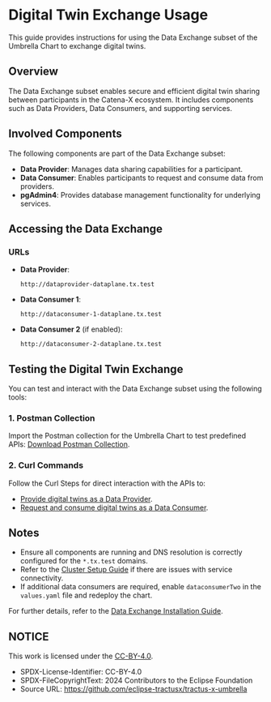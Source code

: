 # Digital Twin Exchange Usage

This guide provides instructions for using the Data Exchange subset of the Umbrella Chart to exchange digital twins.

## Overview

The Data Exchange subset enables secure and efficient digital twin sharing between participants in the Catena-X ecosystem. It includes components such as Data Providers, Data Consumers, and supporting services.

## Involved Components

The following components are part of the Data Exchange subset:

- **Data Provider**: Manages data sharing capabilities for a participant.
- **Data Consumer**: Enables participants to request and consume data from providers.
- **pgAdmin4**: Provides database management functionality for underlying services.

## Accessing the Data Exchange

### URLs

- **Data Provider**:
  ```
  http://dataprovider-dataplane.tx.test
  ```
- **Data Consumer 1**:
  ```
  http://dataconsumer-1-dataplane.tx.test
  ```
- **Data Consumer 2** (if enabled):
  ```
  http://dataconsumer-2-dataplane.tx.test
  ```

## Testing the Digital Twin Exchange

You can test and interact with the Data Exchange subset using the following tools:

### 1. Postman Collection

Import the Postman collection for the Umbrella Chart to test predefined APIs:
[Download Postman Collection](../../api/postman/UmbrellaConnectorDigitalTwin-Exchange.postman_collection.json).

### 2. Curl Commands

Follow the Curl Steps for direct interaction with the APIs to:
- [Provide digital twins as a Data Provider](digitaltwin-exchange/provide-digitaltwins.md).
- [Request and consume digital twins as a Data Consumer](digitaltwin-exchange/consume-digitaltwins.md).

## Notes

- Ensure all components are running and DNS resolution is correctly configured for the `*.tx.test` domains.
- Refer to the [Cluster Setup Guide](../setup/cluster) if there are issues with service connectivity.
- If additional data consumers are required, enable `dataconsumerTwo` in the `values.yaml` file and redeploy the chart.

For further details, refer to the [Data Exchange Installation Guide](../setup/README.md#data-exchange-subset).

## NOTICE

This work is licensed under the [CC-BY-4.0](https://creativecommons.org/licenses/by/4.0/legalcode).

* SPDX-License-Identifier: CC-BY-4.0
* SPDX-FileCopyrightText: 2024 Contributors to the Eclipse Foundation
* Source URL: <https://github.com/eclipse-tractusx/tractus-x-umbrella>
